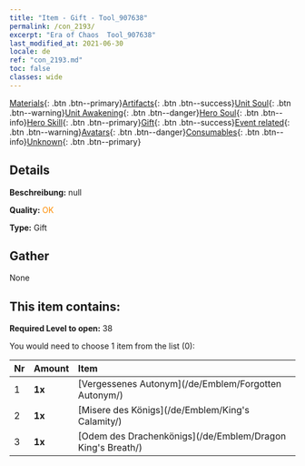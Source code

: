 ```yaml
---
title: "Item - Gift - Tool_907638"
permalink: /con_2193/
excerpt: "Era of Chaos  Tool_907638"
last_modified_at: 2021-06-30
locale: de
ref: "con_2193.md"
toc: false
classes: wide
---
```

 [Materials](/ItemsDE/){: .btn .btn--primary}[Artifacts](/ItemsDE/Artifacts/){: .btn .btn--success}[Unit Soul](/ItemsDE/UnitSoul/){: .btn .btn--warning}[Unit Awakening](/ItemsDE/UnitAwakening/){: .btn .btn--danger}[Hero Soul](/ItemsDE/HeroSoul/){: .btn .btn--info}[Hero Skill](/ItemsDE/HeroSkill/){: .btn .btn--primary}[Gift](/ItemsDE/Gift/){: .btn .btn--success}[Event related](/ItemsDE/Events/){: .btn .btn--warning}[Avatars](/ItemsDE/Avatars/){: .btn .btn--danger}[Consumables](/ItemsDE/Consumables/){: .btn .btn--info}[Unknown](/ItemsDE/Unknown/){: .btn .btn--primary}

## Details
 **Beschreibung:** null

 **Quality:** <span style="color: #FF8C00">OK</span>

 **Type:** Gift

## Gather

  None

## This item contains:

 **Required Level to open:** 38

 You would need to choose 1 item from the list (0):

  | Nr | Amount |     Item    |
  |:---|:-------|:------------|
  | 1 |  **1x** | [Vergessenes Autonym](/de/Emblem/Forgotten Autonym/) |  | 
  | 2 |  **1x** | [Misere des Königs](/de/Emblem/King's Calamity/) |  | 
  | 3 |  **1x** | [Odem des Drachenkönigs](/de/Emblem/Dragon King's Breath/) |  | 

